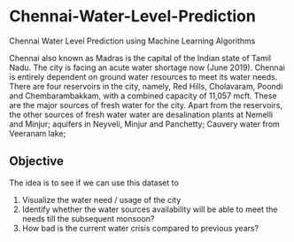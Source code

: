 # Chennai-Water-Level-Prediction
Chennai Water Level Prediction using Machine Learning Algorithms


Chennai also known as Madras is the capital of the Indian state of Tamil Nadu. The city is facing an acute water shortage now (June 2019). Chennai is entirely dependent on ground water resources to meet its water needs.
 There are four reservoirs in the city, namely, Red Hills, Cholavaram, Poondi and Chembarambakkam, with a combined capacity of 11,057 mcft.
 These are the major sources of fresh water for the city.
Apart from the reservoirs, the other sources of fresh water water are desalination plants at Nemelli and Minjur; aquifers in Neyveli, Minjur and Panchetty; Cauvery water from Veeranam lake;


## Objective
The idea is to see if we can use this dataset to
1.	Visualize the water need / usage of the city
2.	Identify whether the water sources availability will be able to meet the needs till the subsequent monsoon?
3.	How bad is the current water crisis compared to previous years?

